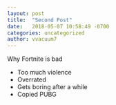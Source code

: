 ```yaml
---
layout: post
title:  "Second Post"
date:   2018-05-07 10:58:49 -0700
categories: uncategorized
author: vvacuum7
---
```


Why Fortnite is bad

- Too much violence
- Overrated
- Gets boring after a while
- Copied PUBG

